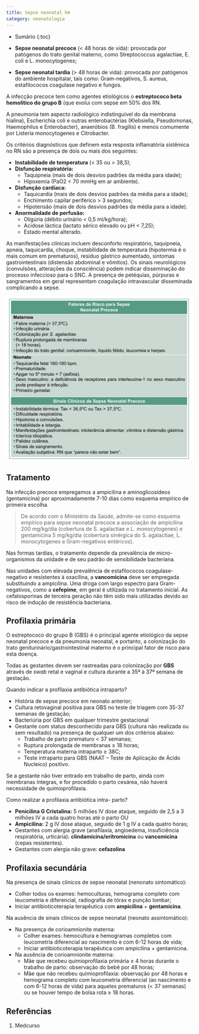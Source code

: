 ```yaml
---
title: Sepse neonatal hm
category: neonatologia
---
```


* Sumário
{:toc}

* **Sepse neonatal precoce** (< 48 horas de vida): provocada por patógenos do trato genital materno, como Streptococcus agalactiae, E. coli e L. monocytogenes;
* **Sepse neonatal tardia** (> 48 horas de vida): provocada por patógenos do ambiente hospitalar, tais como: Gram-negativos, S. aureus, estafilococos coagulase negativo e fungos.


A infecção precoce tem como agentes etiológicos o **estreptococo beta hemolítico do grupo B** (que evolui com sepse em 50% dos RN.

A pneumonia tem aspecto radiológico indistinguível do da membrana hialina), Escherichia coli e outras enterobactérias (Klebsiella, Pseudomonas, Haemophilus e Enterobacter), anaeróbios (B. fragilis) e menos comumente por Listeria monocytogenes e Citrobacter. 

Os critérios diagnósticos que definem esta resposta inflamatória sistêmica no RN são a presença de dois ou mais dos seguintes:

* **Instabilidade de temperatura** (< 35 ou > 38,5);
* **Disfunção respiratória:**
  * Taquipneia (mais de dois desvios padrões da média para idade);
  * Hipoxemia (PaO2 < 70 mmHg em ar ambiente).
* **Disfunção cardíaca:**
  * Taquicardia (mais de dois desvios padrões da média para a idade);
  * Enchimento capilar periférico > 3 segundos;
  * Hipotensão (mais de dois desvios padrões da média para a idade).
* **Anormalidade de perfusão:**
  * Oligúria (débito urinário < 0,5 ml/kg/hora);
  * Acidose láctica (lactato sérico elevado ou pH < 7,25);
  * Estado mental alterado.

As manifestações clínicas incluem desconforto respiratório, taquipneia, apneia, taquicardia, choque, instabilidade de temperatura (hipotermia é o mais comum em prematuros), resíduo gástrico aumentado, sintomas gastrointestinais (distensão abdominal e vômitos). Os sinais neurológicos (convulsões, alterações da consciência) podem indicar disseminação do processo infeccioso para o SNC. A presença de petéquias, púrpuras e sangramentos em geral representam coagulação intravascular disseminada complicando a sepse.

![Sepse](/assets/neonatologia/sepse.jpeg)

## Tratamento

Na infecção precoce empregamos a ampicilina e aminoglicosídeos (gentamicina) por aproximadamente 7-10 dias como esquema empírico de primeira escolha.

> De acordo com o Ministério da Saúde, admite-se como esquema empírico para sepse neonatal precoce a associação de ampicilina 200 mg/kg/dia (cobertura de S. agalactiae e L. monocytogenes) e gentamicina 5 mg/kg/dia (cobertura sinérgica do S. agalactiae, L. monocytogenes e Gram-negativos entéricos).

Nas formas tardias, o tratamento depende da prevalência de micro-organismos da unidade e de seu padrão de sensibilidade bacteriana.

Nas unidades com elevada prevalência de estafilococos coagulase-negativo e resistentes à
oxacilina, a **vancomicina** deve ser empregada
substituindo a ampicilina. Uma droga com largo espectro para Gram-negativos, como a **cefepime**, em geral é utilizada no tratamento inicial. As cefalosporinas de terceira geração não têm sido mais utilizadas devido ao risco de indução de resistência bacteriana.

## Profilaxia primária

O estreptococo do grupo B (GBS) é o principal
agente etiológico da sepse neonatal precoce e da
pneumonia neonatal, e portanto, a colonização
do trato geniturinário/gastrointestinal materno é
o principal fator de risco para esta doença.

Todas as gestantes devem ser rastreadas para colonização por **GBS** através de *swab* retal e vaginal e cultura durante a 35ª à 37ª semana de gestação.

Quando indicar a profilaxia antibiótica intraparto?

* História de sepse precoce em neonato anterior;
* Cultura retovaginal positiva para GBS no teste de triagem com 35-37 semanas de gestação;
* Bacteriúria por GBS em qualquer trimestre gestacional
* Gestante com status desconhecido para GBS (cultura não realizada ou sem resultado) na presença de qualquer um dos critérios abaixo: 
  * Trabalho de parto prematuro < 37 semanas;
  * Ruptura prolongada de membranas ≥ 18 horas;
  * Temperatura materna intraparto ≥ 38C;
  * Teste intraparto para GBS (NAAT – Teste de Aplicação de Ácido Nucleico) positivo.

Se a gestante não tiver entrado em trabalho de parto, ainda com membranas íntegras, e for procedido o parto cesárea, não haverá necessidade de quimioprofilaxia.

Como realizar a profilaxia antibiótica intra-
parto?

* **Penicilina G Cristalina:** 5 milhões IV dose ataque, seguido de 2,5 a 3 milhões IV a cada quatro horas até o parto OU
* **Ampicilina:** 2 g IV dose ataque, seguido de 1 g IV a cada quatro horas;
* Gestantes com alergia grave (anafilaxia, angioedema, insuficiência respiratória, urticária): **clindamicina/eritromicina** ou **vancomicina** (cepas resistentes).
* Gestantes com alergia não grave: **cefazolina**

## Profilaxia secundária

Na presença de sinais clínicos de sepse neonatal (nenonato sintomático):

* Colher todos os exames: hemoculturas, hemograma completo com leucometria e diferencial, radiografia de tórax e punção lombar;
* Iniciar antibioticoterapia terapêutica com **ampicilina** + **gentamicina**.

Na ausência de sinais clínicos de sepse neonatal (neonato assintomático):

* Na presença de corioamnionite materna:
  * Colher exames: hemocultura e hemogramas completos com leucometria diferencial ao nascimento e com 6-12 horas de vida;
  * Iniciar antibioticoterapia terapêutica com ampicilina + gentamicina.
* Na ausência de corioamnionite materna:
  * Mãe que recebeu quimioprofilaxia primária ≥ 4 horas durante o trabalho de parto: observação do bebê por 48 horas;
  * Mãe que não recebeu quimioprofilaxia: observação por 48 horas e hemograma completo com leucometria diferencial (ao nascimento e com 6-12 horas de vida) para aqueles prematuros (< 37 semanas) ou se houver tempo de bolsa rota ≥ 18 horas.


## Referências 

1. Medcurso






 



